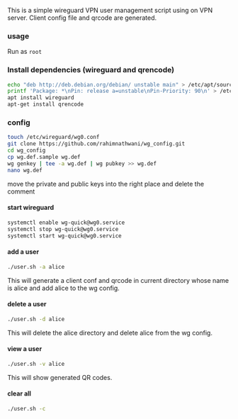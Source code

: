 This is a simple wireguard VPN user management script using on VPN server.
Client config file and qrcode are generated.

### usage
Run as `root`

### Install dependencies (wireguard and qrencode)
```bash
echo "deb http://deb.debian.org/debian/ unstable main" > /etc/apt/sources.list.d/unstable.list
printf 'Package: *\nPin: release a=unstable\nPin-Priority: 90\n' > /etc/apt/preferences.d/limit-unstable                       apt update
apt install wireguard
apt-get install qrencode
```

### config
```bash
touch /etc/wireguard/wg0.conf
git clone https://github.com/rahimnathwani/wg_config.git
cd wg_config
cp wg.def.sample wg.def
wg genkey | tee -a wg.def | wg pubkey >> wg.def
nano wg.def
```
move the private and public keys into the right place and delete the comment

#### start wireguard

```bash
systemctl enable wg-quick@wg0.service
systemctl stop wg-quick@wg0.service
systemctl start wg-quick@wg0.service
```

#### add a user

```bash
./user.sh -a alice
```

This will generate a client conf and qrcode in current directory whose name is alice
and add alice to the wg config.

#### delete a user

```bash
./user.sh -d alice
```
This will delete the alice directory and delete alice from the wg config.

#### view a user

```bash
./user.sh -v alice
```
This will show generated QR codes.

#### clear all

```bash
./user.sh -c
```
